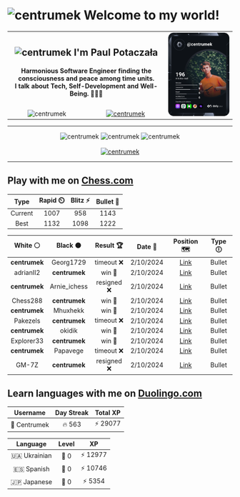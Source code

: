 <h1>
  <img
    src="https://emojis.slackmojis.com/emojis/images/1531849430/4246/blob-sunglasses.gif"
    width="30"
    alt="centrumek"
  />
  Welcome to my world!
</h1>

<table>
  <tbody>
    <tr>
      <td align="center" width="70%" colspan="2">
        <h2>
          <img
            src="https://raw.githubusercontent.com/MartinHeinz/MartinHeinz/master/wave.gif"
            width="30px"
            alt="centrumek"
          />
          I'm Paul Potaczała
        </h2>
        <h4>
          Harmonious Software Engineer finding the consciousness and peace among time units.
          <br/>
          I talk about Tech, Self-Development and Well-Being. 🌿🧘🚀
        </h4>
      </td>
      <td width="30%" rowspan="2">
        <a href="https://app.daily.dev/centrumek">
          <img
            src="./devcard.svg"
            alt="centrumek"
          />
        </a>
      </td>
    </tr>
    <tr align="center">
      <td>
        <img
          src="https://komarev.com/ghpvc/?username=centrumek&label=visitors&color=0e75b6&style=flat"
          alt="centrumek"
        >
      </td>
      <td>
        <a href="https://stackoverflow.com/users/14496012/centrumek">
          <img
            src="https://stackoverflow.com/users/flair/14496012.png?theme=dark"
            alt="centrumek"
          >
        </a>
      </td>
    </tr>
  </tbody>
</table>

---
<div align="center">
  <img 
    src="https://github-readme-stats.vercel.app/api?username=centrumek&show_icons=true&count_private=true&theme=dark&hide_border=true&hide=issues,contribs&bg_color=00000000"
    alt="centrumek"
  />
  <img
    src="https://github-readme-stats.vercel.app/api/top-langs/?username=centrumek&layout=compact&hide_border=true&theme=dark&bg_color=00000000&langs_count=6&exclude_repo=air-statistic-app"
    alt="centrumek"
  />
  <img 
    src="https://github-readme-streak-stats.herokuapp.com?user=centrumek&theme=dark&hide_border=true&background=FFFFFF00"
    alt="centrumek"
  />
  <br/>
  <br/>
  <a href="https://www.buymeacoffee.com/centrumek">
    <img
      src="https://cdn.buymeacoffee.com/buttons/v2/default-orange.png"
      height="50"
      width="210"
      alt="centrumek"
    />
  </a>
</div>

---

## Play with me on [Chess.com](https://www.chess.com/member/centrumek)

<div align="center">
<!--START_SECTION:chessStats-->
<!-- Automatically generated with https://github.com/Balastrong/chess-stats-action -->

| Type | Rapid ⏲️ | Blitz ⚡ | Bullet 🔫 |
|:---:|:---:|:---:|:---:|
| Current | 1007 | 958 | 1143 |
| Best | 1132 | 1098 | 1222 |

| White ⚪ | Black ⚫ | Result 🏆 | Date 📅 | Position 🗺️ | Type 🕕 |
|:---:|:---:|:---:|:---:|:---:|:---:|
| **centrumek** | Georg1729 | timeout ❌ | 2/10/2024 | <a href="http://www.ee.unb.ca/cgi-bin/tervo/fen.pl?select=6k1/p6p/1p1p4/2p2r2/P1Pp2P1/1P6/R5K1/4N3 w - -">Link</a> | Bullet |
| adrianII2 | **centrumek** | win 🥇 | 2/10/2024 | <a href="http://www.ee.unb.ca/cgi-bin/tervo/fen.pl?select=2r1r3/pp1bP2k/2p4p/3pRpq1/2P5/1Q1n4/PP3PPP/4R1K1 w - -">Link</a> | Bullet |
| **centrumek** | Arnie_ichess | resigned ❌ | 2/10/2024 | <a href="http://www.ee.unb.ca/cgi-bin/tervo/fen.pl?select=8/2p4p/2kr2n1/p7/P1K5/8/8/8 w - -">Link</a> | Bullet |
| Chess288 | **centrumek** | win 🥇 | 2/10/2024 | <a href="http://www.ee.unb.ca/cgi-bin/tervo/fen.pl?select=8/pp3p1k/2p4r/5q2/3P3p/1P6/P3PQ2/2K3R1 w - -">Link</a> | Bullet |
| **centrumek** | Mhuxhekk | win 🥇 | 2/10/2024 | <a href="http://www.ee.unb.ca/cgi-bin/tervo/fen.pl?select=5k2/1bp4p/1p2p2p/3N4/1P1r4/r2n2P1/4B2P/6K1 b - -">Link</a> | Bullet |
| Pakezels | **centrumek** | timeout ❌ | 2/10/2024 | <a href="http://www.ee.unb.ca/cgi-bin/tervo/fen.pl?select=6k1/5ppp/2p5/1n6/1R5P/7K/1P2nPP1/r7 b - -">Link</a> | Bullet |
| **centrumek** | okidik | win 🥇 | 2/10/2024 | <a href="http://www.ee.unb.ca/cgi-bin/tervo/fen.pl?select=r4rk1/p4p1p/1p1p2p1/1PpPb1Q1/P2pP3/3P1P2/R3B1PP/1N2K2R b K -">Link</a> | Bullet |
| Explorer33 | **centrumek** | win 🥇 | 2/10/2024 | <a href="http://www.ee.unb.ca/cgi-bin/tervo/fen.pl?select=6k1/pp6/n6p/1p1p4/3P4/P7/1q3r1P/K7 w - -">Link</a> | Bullet |
| **centrumek** | Papavege | timeout ❌ | 2/10/2024 | <a href="http://www.ee.unb.ca/cgi-bin/tervo/fen.pl?select=4r1k1/pp3ppp/2p5/5P2/1P1p4/P2P4/2QKBq2/8 w - -">Link</a> | Bullet |
| GM-7Z | **centrumek** | resigned ❌ | 2/10/2024 | <a href="http://www.ee.unb.ca/cgi-bin/tervo/fen.pl?select=r4r1k/p2Q2pp/2p5/8/8/2N5/PPP2PPP/R3R1K1 b - -">Link</a> | Bullet |

<!--END_SECTION:chessStats-->
</div>

## Learn languages with me on [Duolingo.com](https://www.duolingo.com/profile/Centrumek)

<div align="center">
<!--START_SECTION:duolingoStats-->
<!-- Automatically generated with https://github.com/centrumek/duolingo-readme-stats-->

| Username | Day Streak | Total XP |
|:---:|:---:|:---:|
| 👤 Centrumek | 🔥 563 | ⚡ 29077 |

| Language | Level | XP |
|:---:|:---:|:---:|
| 🇺🇦 Ukrainian | 👑 0 | ⚡ 12977 |
| 🇪🇸 Spanish | 👑 0 | ⚡ 10746 |
| 🇯🇵 Japanese | 👑 0 | ⚡ 5354 |

<!--END_SECTION:duolingoStats-->
</div>
<!--
**centrumek/centrumek** is a ✨ _special_ ✨ repository because its `README.md` (this file) appears on your GitHub profile.

Here are some ideas to get you started:

- 🔭 I’m currently working on ...
- 🌱 I’m currently learning ...
- 👯 I’m looking to collaborate on ...
- 🤔 I’m looking for help with ...
- 💬 Ask me about ...
- 📫 How to reach me: ...
- 😄 Pronouns: ...
- ⚡ Fun fact: ...
-->
